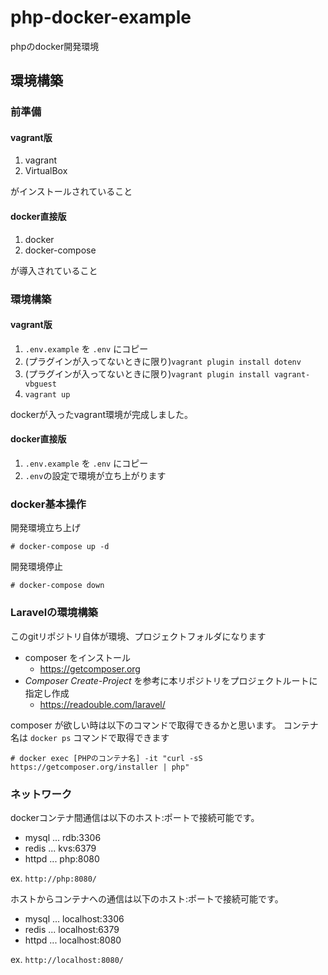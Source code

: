 # php-docker-example

phpのdocker開発環境

## 環境構築

### 前準備

#### vagrant版

1. vagrant
1. VirtualBox

がインストールされていること

#### docker直接版

1. docker
1. docker-compose

が導入されていること

### 環境構築

#### vagrant版

1. `.env.example` を `.env` にコピー
1. (プラグインが入ってないときに限り)`vagrant plugin install dotenv`
1. (プラグインが入ってないときに限り)`vagrant plugin install vagrant-vbguest`
1. `vagrant up`

dockerが入ったvagrant環境が完成しました。

#### docker直接版

1. `.env.example` を `.env` にコピー
1. `.env`の設定で環境が立ち上がります

### docker基本操作

開発環境立ち上げ
```
# docker-compose up -d
```

開発環境停止
```
# docker-compose down
```

### Laravelの環境構築

このgitリポジトリ自体が環境、プロジェクトフォルダになります

* composer をインストール
  - https://getcomposer.org
* *Composer Create-Project* を参考に本リポジトリをプロジェクトルートに指定し作成
  - https://readouble.com/laravel/

composer が欲しい時は以下のコマンドで取得できるかと思います。
コンテナ名は `docker ps` コマンドで取得できます

```
# docker exec [PHPのコンテナ名] -it "curl -sS https://getcomposer.org/installer | php"
```

### ネットワーク

dockerコンテナ間通信は以下のホスト:ポートで接続可能です。

* mysql ... rdb:3306
* redis ... kvs:6379
* httpd ... php:8080

ex. `http://php:8080/`

ホストからコンテナへの通信は以下のホスト:ポートで接続可能です。

* mysql ... localhost:3306
* redis ... localhost:6379
* httpd ... localhost:8080

ex. `http://localhost:8080/`
